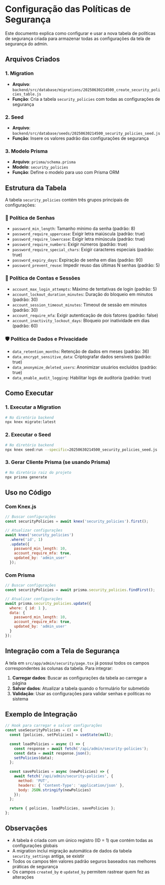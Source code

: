 # Configuração das Políticas de Segurança

Este documento explica como configurar e usar a nova tabela de políticas de segurança criada para armazenar todas as configurações da tela de segurança do admin.

## Arquivos Criados

### 1. Migration
- **Arquivo**: `backend/src/database/migrations/20250630214500_create_security_policies_table.js`
- **Função**: Cria a tabela `security_policies` com todas as configurações de segurança

### 2. Seed
- **Arquivo**: `backend/src/database/seeds/20250630214500_security_policies_seed.js`
- **Função**: Insere os valores padrão das configurações de segurança

### 3. Modelo Prisma
- **Arquivo**: `prisma/schema.prisma`
- **Modelo**: `security_policies`
- **Função**: Define o modelo para uso com Prisma ORM

## Estrutura da Tabela

A tabela `security_policies` contém três grupos principais de configurações:

### 🔐 Política de Senhas
- `password_min_length`: Tamanho mínimo da senha (padrão: 8)
- `password_require_uppercase`: Exigir letra maiúscula (padrão: true)
- `password_require_lowercase`: Exigir letra minúscula (padrão: true)
- `password_require_numbers`: Exigir números (padrão: true)
- `password_require_special_chars`: Exigir caracteres especiais (padrão: true)
- `password_expiry_days`: Expiração de senha em dias (padrão: 90)
- `password_prevent_reuse`: Impedir reuso das últimas N senhas (padrão: 5)

### 👤 Política de Contas e Sessões
- `account_max_login_attempts`: Máximo de tentativas de login (padrão: 5)
- `account_lockout_duration_minutes`: Duração do bloqueio em minutos (padrão: 30)
- `account_session_timeout_minutes`: Timeout de sessão em minutos (padrão: 30)
- `account_require_mfa`: Exigir autenticação de dois fatores (padrão: false)
- `account_inactivity_lockout_days`: Bloqueio por inatividade em dias (padrão: 60)

### 🛡️ Política de Dados e Privacidade
- `data_retention_months`: Retenção de dados em meses (padrão: 36)
- `data_encrypt_sensitive_data`: Criptografar dados sensíveis (padrão: true)
- `data_anonymize_deleted_users`: Anonimizar usuários excluídos (padrão: true)
- `data_enable_audit_logging`: Habilitar logs de auditoria (padrão: true)

## Como Executar

### 1. Executar a Migration
```bash
# No diretório backend
npx knex migrate:latest
```

### 2. Executar o Seed
```bash
# No diretório backend
npx knex seed:run --specific=20250630214500_security_policies_seed.js
```

### 3. Gerar Cliente Prisma (se usando Prisma)
```bash
# No diretório raiz do projeto
npx prisma generate
```

## Uso no Código

### Com Knex.js
```javascript
// Buscar configurações
const securityPolicies = await knex('security_policies').first();

// Atualizar configurações
await knex('security_policies')
  .where('id', 1)
  .update({
    password_min_length: 10,
    account_require_mfa: true,
    updated_by: 'admin_user'
  });
```

### Com Prisma
```javascript
// Buscar configurações
const securityPolicies = await prisma.security_policies.findFirst();

// Atualizar configurações
await prisma.security_policies.update({
  where: { id: 1 },
  data: {
    password_min_length: 10,
    account_require_mfa: true,
    updated_by: 'admin_user'
  }
});
```

## Integração com a Tela de Segurança

A tela em `src/app/admin/security/page.tsx` já possui todos os campos correspondentes às colunas da tabela. Para integrar:

1. **Carregar dados**: Buscar as configurações da tabela ao carregar a página
2. **Salvar dados**: Atualizar a tabela quando o formulário for submetido
3. **Validação**: Usar as configurações para validar senhas e políticas no sistema

## Exemplo de Integração

```javascript
// Hook para carregar e salvar configurações
const useSecurityPolicies = () => {
  const [policies, setPolicies] = useState(null);
  
  const loadPolicies = async () => {
    const response = await fetch('/api/admin/security-policies');
    const data = await response.json();
    setPolicies(data);
  };
  
  const savePolicies = async (newPolicies) => {
    await fetch('/api/admin/security-policies', {
      method: 'PUT',
      headers: { 'Content-Type': 'application/json' },
      body: JSON.stringify(newPolicies)
    });
  };
  
  return { policies, loadPolicies, savePolicies };
};
```

## Observações

- A tabela é criada com um único registro (ID = 1) que contém todas as configurações globais
- A migration inclui migração automática de dados da tabela `security_settings` antiga, se existir
- Todos os campos têm valores padrão seguros baseados nas melhores práticas de segurança
- Os campos `created_by` e `updated_by` permitem rastrear quem fez as alterações